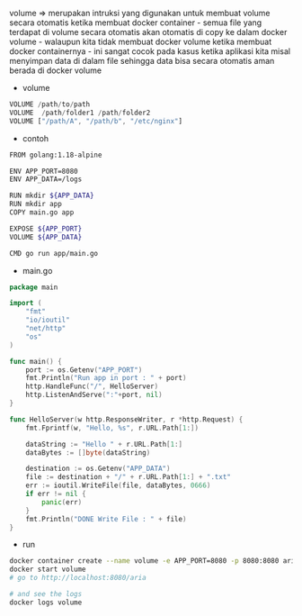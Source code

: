 volume => merupakan intruksi yang digunakan untuk membuat volume secara otomatis ketika membuat docker container
    - semua file yang terdapat di volume secara otomatis akan otomatis di copy ke dalam docker volume
        - walaupun kita tidak membuat docker volume ketika membuat docker containernya
        - ini sangat cocok pada kasus ketika aplikasi kita misal menyimpan data di dalam file sehingga data bisa secara otomatis aman berada di docker volume

- volume
```js
VOLUME /path/to/path
VOLUME  /path/folder1 /path/folder2
VOLUME ["/path/A", "/path/b", "/etc/nginx"]
```

- contoh
```bash
FROM golang:1.18-alpine

ENV APP_PORT=8080
ENV APP_DATA=/logs

RUN mkdir ${APP_DATA}
RUN mkdir app
COPY main.go app

EXPOSE ${APP_PORT}
VOLUME ${APP_DATA}

CMD go run app/main.go
```

- main.go
```go
package main

import (
	"fmt"
	"io/ioutil"
	"net/http"
	"os"
)

func main() {
	port := os.Getenv("APP_PORT")
	fmt.Println("Run app in port : " + port)
	http.HandleFunc("/", HelloServer)
	http.ListenAndServe(":"+port, nil)
}

func HelloServer(w http.ResponseWriter, r *http.Request) {
	fmt.Fprintf(w, "Hello, %s", r.URL.Path[1:])

	dataString := "Hello " + r.URL.Path[1:]
	dataBytes := []byte(dataString)

	destination := os.Getenv("APP_DATA")
	file := destination + "/" + r.URL.Path[1:] + ".txt"
	err := ioutil.WriteFile(file, dataBytes, 0666)
	if err != nil {
		panic(err)
	}
	fmt.Println("DONE Write File : " + file)
}
```

- run
```bash
docker container create --name volume -e APP_PORT=8080 -p 8080:8080 aria/volume
docker start volume
# go to http://localhost:8080/aria

# and see the logs
docker logs volume
```